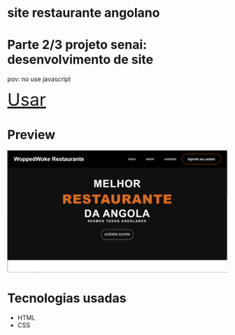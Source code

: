 # site restaurante angolano
<h1>Parte 2/3 projeto senai: desenvolvimento de site</h1>

pov: no use javascript

<a style="font-size: 40px;" href="https://woppedwoke.github.io/site_restaurante/">Usar</a>
 

# Preview
<img src="img/preview.PNG" alt="">

# Tecnologias usadas
<ul>
  <li>HTML</li>
  <li>CSS</li>
</ul>


